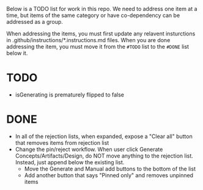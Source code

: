 Below is a TODO list for work in this repo. We need to address one item at a time, but items of the same category or have co-dependency can be addressed as a group.

When addressing the items, you must first update any relavent insturctions in .github/instructions/\*.instructions.md files.
When you are done addressing the item, you must move it from the `#TODO` list to the `#DONE` list below it.

# TODO

- isGenerating is prematurely flipped to false

# DONE

- In all of the rejection lists, when expanded, expose a "Clear all" button that removes items from rejection list
- Change the pin/reject workflow. When user click Generate Concepts/Artifacts/Design, do NOT move anything to the rejection list. Instead, just append below the existing list.
  - Move the Generate and Manual add buttons to the bottom of the list
  - Add another button that says "Pinned only" and removes unpinned items
